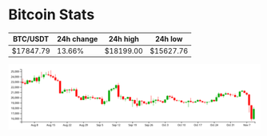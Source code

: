 # Bitcoin Stats

BTC/USDT|24h change|24h high|24h low|
|---|---|---|---|
|$17847.79|13.66%|$18199.00|$15627.76|

<img src="./chart.svg">
